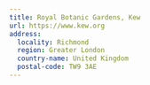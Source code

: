```yaml
---
title: Royal Botanic Gardens, Kew
url: https://www.kew.org
address:
  locality: Richmond
  region: Greater London
  country-name: United Kingdom
  postal-code: TW9 3AE
---
```

